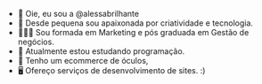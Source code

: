 - 👋 Oie, eu sou a @alessabrilhante
- 💞️ Desde pequena sou apaixonada por criatividade e tecnologia.
- 👩🏻‍🎓 Sou formada em Marketing e pós graduada em Gestão de negócios.
- 📘 Atualmente estou estudando programação.
- 🛒 Tenho um ecommerce de óculos,
- 🖥 Ofereço serviços de desenvolvimento de sites. :)

<!---
alessabrilhante/alessabrilhante is a ✨ special ✨ repository because its `README.md` (this file) appears on your GitHub profile.
You can click the Preview link to take a look at your changes.
--->
